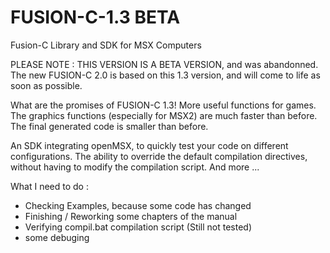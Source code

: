# FUSION-C-1.3 BETA
 Fusion-C Library and SDK for MSX Computers 
 
 
 PLEASE NOTE : THIS VERSION IS A BETA VERSION, and was abandonned.
The new FUSION-C 2.0 is based on this 1.3 version, and will come to life as soon as possible.

 
 
 What are the promises of FUSION-C 1.3!
More useful functions for games.
The graphics functions (especially for MSX2) are much faster than before.
The final generated code is smaller than before.

An SDK integrating openMSX, to quickly test your code on different configurations. The ability to override the default compilation directives, without having to modify the compilation script.
And more ...

 What I need to do : 
- Checking Examples, because some code has changed
- Finishing / Reworking some chapters of the manual
- Verifying compil.bat compilation script (Still not tested)
- some debuging


